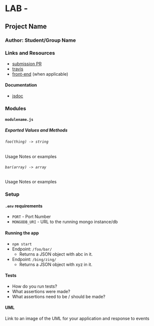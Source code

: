 # LAB - 

## Project Name

### Author: Student/Group Name

### Links and Resources
* [submission PR](https://github.com/401-advanced-javascript-kimball/l02-classes/pull/1)
* [travis](https://travis-ci.com/401-advanced-javascript-kimball/l02-classes)
* [front-end](https://jk-401js-lab02.herokuapp.com) (when applicable)

#### Documentation
* [jsdoc](https://jk-401js-lab02.herokuapp.com/docs)

### Modules
#### `modulename.js`
##### Exported Values and Methods

###### `foo(thing) -> string`
Usage Notes or examples

###### `bar(array) -> array`
Usage Notes or examples

### Setup
#### `.env` requirements
* `PORT` - Port Number
* `MONGODB_URI` - URL to the running mongo instance/db

#### Running the app
* `npm start`
* Endpoint: `/foo/bar/`
  * Returns a JSON object with abc in it.
* Endpoint: `/bing/zing/`
  * Returns a JSON object with xyz in it.
  
#### Tests
* How do you run tests?
* What assertions were made?
* What assertions need to be / should be made?

#### UML
Link to an image of the UML for your application and response to events
